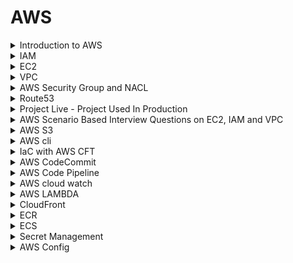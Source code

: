 # AWS 

<details>
<summary>Introduction to AWS</summary>

1) What is cloud ?
2) Public cloud vs Private cloud
3) Why is public cloud so popular ?
    - get `rid` of `maintainance` overhead
    - `cost`
4) Why AWS ?
    - `first` mover advantage
    - 
5) Trends of people moving back to private cloud ?
    - from public cloud to privte cloud - `cloud repatriation`
    - `security`
    - not getting `cost advantages`
</details>

<details>
<summary>IAM</summary>

- To manager authentication and authorization
- IAM -> does (solves problem of ) `authentication` and `authorization`
- IAM have `users`, `policies`, `groups` and `roles`
- `users` -> under `authentication`, this gives access to aws and what `user` will do, will be taken care by `policies`.
- we `create` `users` and `attach` some `policies` to the users. 
- `users` are used for authentication and `policies` are used for authorization.
- `groups` to automate adding user and adding policies to the users we use groups. we categories the users. We create a user and add that user to the particular group.
- `ROLES` -> This are created for something inside the aws. `similar` to `users`, but not fully same, roles are created for the `temporary purpose`.
- `roles` are created to make connection between `aws services`
    <details>
    <summary>Official</summary>

    - AWS IAM (Identity and Access Management) is a service provided by Amazon Web Services (AWS) that helps you manage access to your AWS resources. It's like a security system for your AWS account.
        
    - IAM allows you to create and manage users, groups, and roles. Users represent individual people or entities who need access to your AWS resources. Groups are collections of users with similar access requirements, making it easier to manage permissions. Roles are used to grant temporary access to external entities or services.

    - With IAM, you can control and define permissions through policies. Policies are written in JSON format and specify what actions are allowed or denied on specific AWS resources. These policies can be attached to IAM entities (users, groups, or roles) to grant or restrict access to AWS services and resources.

    - IAM follows the principle of least privilege, meaning users and entities are given only the necessary permissions required for their tasks, minimizing potential security risks. IAM also provides features like multi-factor authentication (MFA) for added security and an audit trail to track user activity and changes to permissions.

    - By using AWS IAM, you can effectively manage and secure access to your AWS resources, ensuring that only authorized individuals have appropriate permissions and actions are logged for accountability and compliance purposes.

    - Overall, IAM is an essential component of AWS security, providing granular control over access to your AWS account and resources, reducing the risk of unauthorized access and helping maintain a secure environment.

    ## Components of IAM 

    - `Users`: IAM users represent individual people or entities (such as applications or services) that interact with your AWS resources. Each user has a unique name and security credentials (password or access keys) used for authentication and access control.

    - `Groups`: IAM groups are collections of users with similar access requirements. Instead of managing permissions for each user individually, you can assign permissions to groups, making it easier to manage access control. Users can be added or removed from groups as needed.

    - `Roles`: IAM roles are used to grant temporary access to AWS resources. Roles are typically used by applications or services that need to access AWS resources on behalf of users or other services. Roles have associated policies that define the permissions and actions allowed for the role.

    - `Policies`: IAM policies are JSON documents that define permissions. Policies specify the actions that can be performed on AWS resources and the resources to which the actions apply. Policies can be attached to users, groups, or roles to control access. IAM provides both AWS managed policies (predefined policies maintained by AWS) and customer managed policies (policies created and managed by you).

    </details>

    <details>
    <summary>Interview questions</summary>

    # Interview Questions

    Q: What is AWS IAM, and why is it important?

    A: AWS IAM (Identity and Access Management) is a service provided by Amazon Web Services that helps you control access to your AWS resources. It allows you to manage user identities, permissions, and policies. IAM is important because it enhances security by ensuring that only authorized individuals or entities have access to your AWS resources, helping you enforce the principle of least privilege and maintain a secure environment.

    Q: What is the difference between IAM users and IAM roles?

    A: IAM users represent individual people or entities that need access to your AWS resources. They have their own credentials and are typically associated with long-term access. On the other hand, IAM roles are used to grant temporary access to AWS resources, usually for applications or services. Roles have associated policies and can be assumed by trusted entities to access resources securely.

    Q: What are IAM policies, and how do they work?

    A: IAM policies are JSON documents that define permissions. They specify what actions are allowed or denied on AWS resources and can be attached to IAM users, groups, or roles. Policies control access by matching the actions requested by a user or entity with the actions allowed or denied in the policy. If a requested action matches an allowed action in the policy, access is granted; otherwise, it is denied.

    Q: What is the principle of least privilege, and why is it important in IAM?

    A: The principle of least privilege states that users should be granted only the permissions necessary to perform their tasks and nothing more. It is important in IAM because it minimizes the risk of unauthorized access and limits the potential damage that could be caused by a compromised account. Following the principle of least privilege helps maintain a secure environment by ensuring that users have only the permissions they need to perform their job responsibilities.

    Q: What is an AWS managed policy?

    A: An AWS managed policy is a predefined policy created and managed by AWS. These policies cover common use cases and provide predefined permissions for specific AWS services or actions. AWS managed policies are maintained and updated by AWS, ensuring they stay up to date with new AWS services and features. They can be attached to IAM users, groups, or roles in your AWS account.
    </details>
</details>

<details>
<summary>EC2</summary>

1) what is ec2 ?
-  `elastic cloud compute` 
- `compue` -> you are requesting aws to provide you a compute instance which is a combination of cpu, ram and disk.
- `asking aws to provide you a virtual server`
- `cloud` -> as aws is a public cloud platform. its means a cloud compute instance.
- `elastic` -> service can be `scale up` or `scale down`

2) why you need to use ec2 instances ?
- Insted of creating own system amd get rid of maintainance. AWS will take care of this all things.
- `mangement effort` will be less
- `cost`
- `pay as you go` -> if you dont want these servers to run for particular time, you can shut down the servers and aws will `not` `ask` `you` `for` `money`
- `maintainance` and `cost`

3) Types of ec2 instances
- `general purpose`
- `compute optimized` 
- `memory` 
- `storage` 
- `accelerated compute`

4) Regions and avaibility zones.
- `Regions` to faster access or as close as possible.
- `avaibility zones` -> data0centers in multiple places.



    <details>
    <summary>Official</summary>

    ## Introduction to EC2:

    What is EC2, and why is it important?

    ```
    - Amazon Elastic Compute Cloud (Amazon EC2) is a web service that provides secure, resizable compute capacity in the cloud.
    - Access reliable, scalable infrastructure on demand. Scale capacity within minutes with SLA commitment of 99.99% availability.
    - Provide secure compute for your applications. Security is built into the foundation of Amazon EC2 with the AWS Nitro System.
    - Optimize performance and cost with flexible options like AWS Graviton-based instances, Amazon EC2 Spot instances, and AWS Savings Plans.
    ```

    EC2 usecases

    ```
    Deliver secure, reliable, high-performance, and cost-effective compute infrastructure to meet demanding business needs.
    Access the on-demand infrastructure and capacity you need to run HPC applications faster and cost-effectively.
    Access environments in minutes, dynamically scale capacity as needed, and benefit from AWS’s pay-as-you-go pricing.
    Deliver the broadest choice of compute, networking (up to 400 Gbps), and storage services purpose-built to optimize price performance for ML projects
    ```

    EC2 Instance Types

    Recommended to follow [this](https://docs.aws.amazon.com/AWSEC2/latest/UserGuide/instance-types.html) page for very detailed and updated information.

    General purpose

    ```
    General Purpose instances are designed to deliver a balance of compute, memory, and network resources. They are suitable for a wide range of applications, including web servers,
    small databases, development and test environments, and more.
    ```

    Compute optimized

    ```
    Compute Optimized instances provide a higher ratio of compute power to memory. They excel in workloads that require high-performance processing such as batch processing, 
    scientific modeling, gaming servers, and high-performance web servers.
    ```

    Memory optimized

    ```
    Memory Optimized instances are designed to handle memory-intensive workloads. They are suitable for applications that require large amounts of memory, such as in-memory databases,
    real-time big data analytics, and high-performance computing.
    ```

    Storage optimized

    ```
    Storage Optimized instances are optimized for applications that require high, sequential read and write access to large datasets. 
    They are ideal for tasks like data warehousing, log processing, and distributed file systems.
    ```

    Accelerated computing

    ```
    Accelerated Computing Instances typically come with one or more types of accelerators, such as Graphics Processing Units (GPUs),
    Field Programmable Gate Arrays (FPGAs), or custom Application Specific Integrated Circuits (ASICs). 
    These accelerators offload computationally intensive tasks from the main CPU, enabling faster and more efficient processing for specific workloads.
    ```

    ![image](https://github.com/iam-veeramalla/aws-devops-zero-to-hero/assets/43399466/fc8e083c-dba5-41a6-94b9-14ebef0255c1)

    Instance families

    ```
        C – Compute

        D – Dense storage

        F – FPGA

        G – GPU

        Hpc – High performance computing

        I – I/O

        Inf – AWS Inferentia

        M – Most scenarios

        P – GPU

        R – Random access memory

        T – Turbo

        Trn – AWS Tranium

        U – Ultra-high memory

        VT – Video transcoding

        X – Extra-large memory
    ```

    Additional capabilities

    ```
        a – AMD processors

        g – AWS Graviton processors

        i – Intel processors

        d – Instance store volumes

        n – Network and EBS optimized

        e – Extra storage or memory

        z – High performance
    ```

    ## EC2 Instance Basics:

    Understanding the concept of virtual servers and instances.
    Key components of an EC2 instance: AMI (Amazon Machine Image), instance types, and instance states.
    Differentiating between On-Demand, Reserved, and Spot instances.

    ## Launching an EC2 Instance:

    - Step-by-step guide on launching an EC2 instance using the AWS Management Console.
    - Configuring instance details, such as instance type, network settings, and storage options.
    - Understanding security groups and key pairs for securing instances.

    ## Managing EC2 Instances:

    - Starting, stopping, and terminating instances.
    - Monitoring instance performance and utilization.
    - Basic troubleshooting and accessing instances using SSH (Secure Shell).
    </details>

    </details>


<details>
<summary>VPC</summary>

## Virtual Private cloud 

# VPC

1) There is a person in the internet and he is trying to access an application which is called 172.16.3.x/xx _project a_
2) There is a `DevOps enginner` who has created a `VPC`.
3) There is basically a  `Internet gateway` as the front, which has a basic `Ip address range ` and inside that we have  `subnet` for suppose project a, project b and project c or n projects. So, the entire `ip` range is divided into `multiple subnets`
4) What is `subnet`, for each project we have `divided` the `ip address range`. 
5) Lets say there is 1 ec2 instance(project a) inside the subnet and the end goal is to reach here(the subnet) from the internet which is completly outside the VPC.

6) **The Process**

    a) The user will come to the `internet gateway`. It will pass through the internet gateway.

    b) After it passes `Internet gateway` there is a `public subnet`

    c) what is `public subnet`? 
    public subnet+ is the one that can be accessed to the public `outside` the `VPC`. but, they have to `pass` through the `internet gateway`

    d) Once they pass through the internet gateway, In the `public subnet` there is something called as `load balancer` in _aws_ it is called as `elastic load balancer (elb)`.

    e) What is the usecase of  `elastic load balancer`? 
    Your `request` from the external world has reach the elastic load balancer, from the elastic load balancer it has to goto ec2 instance (project a), but how will the load balaner will understand it has to goto project a  inside VPC ?

    f) For elastic load balancer to send your `request` to the private subnet _project a _ there has to be a `proper route`. So, who will define this route from load balancer to the private subnet or project a.

    g) There is something called has a `route table`. Now, you need to have a `route table` and using that partiular path your request from the load balancer to the private subnet has to go. 

    h) Now what you will do is for a elastic load balancer, to the load balancer you will *attach* a `private subnet` and  the `target group`.

    i) For the load balancer to understand request where to go, you need to create a target group and assign the instance _i.e_ ec2 project a to the target group, and at the same time `subnet` should have the `route table ` so that traffic can flow.  

    j) At the instance _(project a)_ there is a `security group` which can `block` the request or `accept` the request. 

    ![Diagram](https://imgur.com/tk3bSPJ.png)

    k) Suppose you have multiple private subnet and they uses same `security group`, within a subnet if you want to define the same security group to `multiple applications`, multiple ec2 instances or you want to `repeat` the security group configuration, there is something called as  `NACL` 

    - NACl are automation for the security group, where insted of  defining the same thing again and again you define that has a `part` for NACLs.

    - *NAT gateways*
    This help to download resources or connect to internet while helping you to mask the ip address.  

    This is used to `mask` the IP address. It is not good pratice to expose private ip address, so `NAT` will try to mask the ip address. It will change the ip address which the public ip address either of the load balancer or the router.

    If it is using the  use load balancer, we will it has a *SNAT* and if uses the router we call it has *NAT* 

    _VPC Flow logs_ records every action.

    <details>
    <summary>Official</summary>


    Imagine you want to set up a private, secure, and isolated area in the cloud where you can run your applications and store your data. This is where a VPC comes into play.

    A VPC is a virtual network that you create in the cloud. It allows you to have your own private section of the internet, just like having your own network within a larger network. Within this VPC, you can create and manage various resources, such as servers, databases, and storage.

    Think of it as having your own little "internet" within the bigger internet. This virtual network is completely isolated from other users' networks, so your data and applications are secure and protected.

    Just like a physical network, a VPC has its own set of rules and configurations. You can define the IP address range for your VPC and create smaller subnetworks within it called subnets. These subnets help you organize your resources and control how they communicate with each other.

    To connect your VPC to the internet or other networks, you can set up gateways or routers. These act as entry and exit points for traffic going in and out of your VPC. You can control the flow of traffic and set up security measures to protect your resources from unauthorized access.

    With a VPC, you have control over your network environment. You can define access rules, set up firewalls, and configure security groups to regulate who can access your resources and how they can communicate.

    ![image](https://github.com/iam-veeramalla/aws-devops-zero-to-hero/assets/43399466/12cc10b6-724c-42c9-b07b-d8a7ce124e24)

    By default, when you create an AWS account, AWS will create a default VPC for you but this default VPC is just to get started with AWS. You should create VPCs for applications or projects. 

    ## VPC components 

    The following features help you configure a VPC to provide the connectivity that your applications need:

    Virtual private clouds (VPC)

        A VPC is a virtual network that closely resembles a traditional network that you'd operate in your own data center. After you create a VPC, you can add subnets.
    Subnets

        A subnet is a range of IP addresses in your VPC. A subnet must reside in a single Availability Zone. After you add subnets, you can deploy AWS resources in your VPC.
    IP addressing

        You can assign IP addresses, both IPv4 and IPv6, to your VPCs and subnets. You can also bring your public IPv4 and IPv6 GUA addresses to AWS and allocate them to resources in your VPC, such as EC2 instances, NAT gateways, and Network Load Balancers.

    Network Access Control List (NACL)

        A Network Access Control List is a stateless firewall that controls inbound and outbound traffic at the subnet level. It operates at the IP address level and can allow or deny traffic based on rules that you define. NACLs provide an additional layer of network security for your VPC.
    
    Security Group

        A security group acts as a virtual firewall for instances (EC2 instances or other resources) within a VPC. It controls inbound and outbound traffic at the instance level. Security groups allow you to define rules that permit or restrict traffic based on protocols, ports, and IP addresses.  

    Routing
    
        Use route tables to determine where network traffic from your subnet or gateway is directed.
    Gateways and endpoints

        A gateway connects your VPC to another network. For example, use an internet gateway to connect your VPC to the internet. Use a VPC endpoint to connect to AWS services privately, without the use of an internet gateway or NAT device.
    Peering connections

        Use a VPC peering connection to route traffic between the resources in two VPCs.
    Traffic Mirroring

        Copy network traffic from network interfaces and send it to security and monitoring appliances for deep packet inspection.
    Transit gateways

        Use a transit gateway, which acts as a central hub, to route traffic between your VPCs, VPN connections, and AWS Direct Connect connections.
    VPC Flow Logs

        A flow log captures information about the IP traffic going to and from network interfaces in your VPC.
    VPN connections

        Connect your VPCs to your on-premises networks using AWS Virtual Private Network (AWS VPN).


    ## Resources 

    VPC with servers in private subnets and NAT

    https://docs.aws.amazon.com/vpc/latest/userguide/vpc-example-private-subnets-nat.html

    ![image](https://github.com/iam-veeramalla/aws-devops-zero-to-hero/assets/43399466/89d8316e-7b70-4821-a6bf-67d1dcc4d2fb)



    </details>



</details>


<details>
<summary>AWS Security Group and NACL </summary>

VPC is the one that introduces the concept of `virtual private cloud` in the world of `public cloud` and add a lot of security.

In aws you can add security at internet gateway level at elastic load balancer level which will talk to the privte server at the layer of the subnet. for each subnet you can add more security at the subnet level we will start using NACL. you add more security to the ec2 insatnce level, the lavel at which you actual application is deployed. At the ec2 instance level if you add security it is called security group.    

In aws security is a `shared responsibility` 

Q) Diff between security group and NACL

`Security group` is served at the `instance level`

In security there is two things. `Inbound traffic` and `Outbound traffic`

What is NACL ?
`Network Access Control List` goes a level beyond. This is applied at the subnet level.

At subnet you can define what type of traffic you want to deny. If you deny  some traffic at the subnet layer, even if you try to accept at the security group layer, there will not be any advantage. 

Using NACL they can define their `organizational` network traffic.

Security Groups:

    Security Groups act as virtual firewalls for Amazon EC2 instances (virtual servers) at the instance level. They control inbound and outbound traffic by allowing or denying specific protocols, ports, and IP addresses.
    Each EC2 instance can be associated with one or more security groups, and each security group consists of inbound and outbound rules.
    Inbound rules determine the traffic that is allowed to reach the EC2 instance, whereas outbound rules control the traffic leaving the instance.
    Security Groups can be configured using IP addresses, CIDR blocks, security group IDs, or DNS names to specify the source or destination of the traffic.
    They operate at the instance level and evaluate the rules before allowing traffic to reach the instance.
    Security Groups are stateful, meaning that if an inbound rule allows traffic, the corresponding outbound traffic is automatically allowed, and vice versa.
    Changes made to security group rules take effect immediately.

Network Access Control Lists (NACLs):

    NACLs are an additional layer of security that operates at the subnet level. They act as stateless traffic filters for inbound and outbound traffic at the subnet boundary.
    Unlike Security Groups, NACLs are associated with subnets, and each subnet can have only one NACL. However, multiple subnets can share the same NACL.
    NACLs consist of a numbered list of rules (numbered in ascending order) that are evaluated in order from lowest to highest.
    Each rule in the NACL includes a rule number, protocol, rule action (allow or deny), source or destination IP address range, port range, and ICMP (Internet Control Message Protocol) type.
    NACL rules can be configured to allow or deny specific types of traffic based on the defined criteria.
    They are stateless, which means that if an inbound rule allows traffic, the corresponding outbound traffic must be explicitly allowed using a separate outbound rule.
    Changes made to NACL rules may take some time to propagate to all the resources using the associated subnet.

    [DOC](https://github.com/iam-veeramalla/aws-devops-zero-to-hero/blob/main/day-5/README.md)


</details>


<details>
<summary>Route53</summary>

This provide `DNS` (Domain Name system) as a `service`.

In VPC, we have a internet gateway and inside VPC we have pruvaet subnet and private subnets.

In private subnet we have our applications.

In public subnet we have load balancer, NAT gateway, etc.

From load balancer request will goto appication in real time.

When the load balancer is created, aws gives that load balancer a ip address.

Suppose we have a user and the user tries to access the application through the load balancer. you cannot give the user the ip address of the load balancer. There are two reasons.

1) names are easy to remember compare to ip address.
2) IP address can anytime change.

DNS keeps a lot of records. That map domain names to the ip address. 

So, in front of the load balancer we will have a route 53 

![Diagram](https://imgur.com/TIRyy77.png)

To configure route 53, we need to do a lot of things

1) Domain Registration itself.
2) Hosted zones ->  here we create a dns records

route 53 also provides health check of the web servers

</details>

<details>
<summary>Project Live - Project Used In Production</summary>

**Auto scaling group**

It is like a concept where suppose you want servers to handle the users request and you go with two servers and you know you can require 4-5 servers at some point of time, so insted of creating 4-5 servers ast one time,  What you can do is use auto scaling group. Suppose you have 100 users and which can be handled by two of these servers and suppose there is a boom in request and user hit count reaches to 200 so what auto scaling group will do is, it will `instanly` increase the cout of servers.

**Load Balancer**

It is something that `balances the load`. Distribute load among servers.

**Bastion Host or Jump Server**

Its not recommented to expose the (public ip addres) of the private subnet. What we can do is we can create a bastian host or just a jump host, in th public subnet and through that bastian or jump host, we will connect to the instances inside the private subnet.

We will connect our private subnet instances with the help of bastion server which is inside the public subnet with the help off private ip address inside the VPC.

Insted of directly connecting to the server, we can connect from he bastion, so there can be a proper logging machenism, proper auditing, can configure bunch of rules in the bastion host, where the traffic actully moves from the bastian host.


** Blog [Link](https://docs.aws.amazon.com/vpc/latest/userguide/vpc-example-private-subnets-nat.html) **

_aws public private subnet architecture_
![Architecture](https://docs.aws.amazon.com/images/vpc/latest/userguide/images/vpc-example-private-subnets.png)


</details>


<details>
<summary>AWS Scenario Based Interview Questions on EC2, IAM and VPC</summary>

# Scenario Based Interview Questions on EC2, IAM and VPC


Q: You have been assigned to design a VPC architecture for a 2-tier application. The application needs to be highly available and scalable. 
   How would you design the VPC architecture?

A: In this scenario, I would design a VPC architecture in the following way.
   I would create 2 subnets: public and private. The public subnet would contain the load balancers and be accessible from the internet. The private subnet would host the application servers. 
   I would distribute the subnets across multiple Availability Zones for high availability. Additionally, I would configure auto scaling groups for the application servers.

Q: Your organization has a VPC with multiple subnets. You want to restrict outbound internet access for resources in one subnet, but allow outbound internet access for resources in another subnet. How would you achieve this?

A: To restrict outbound internet access for resources in one subnet, we can modify the route table associated with that subnet. In the route table, we can remove the default route (0.0.0.0/0) that points to an internet gateway. 
   This would prevent resources in that subnet from accessing the internet. For the subnet where outbound internet access is required, we can keep the default route pointing to the internet gateway.

Q: You have a VPC with a public subnet and a private subnet. Instances in the private subnet need to access the internet for software updates. How would you allow internet access for instances in the private subnet?

A: To allow internet access for instances in the private subnet, we can use a NAT Gateway or a NAT instance. 
   We would place the NAT Gateway/instance in the public subnet and configure the private subnet route table to send outbound traffic to the NAT Gateway/instance. This way, instances in the private subnet can access the internet through the NAT Gateway/instance.

Q: You have launched EC2 instances in your VPC, and you want them to communicate with each other using private IP addresses. What steps would you take to enable this communication?

A: By default, instances within the same VPC can communicate with each other using private IP addresses. 
  To ensure this communication, we need to make sure that the instances are launched in the same VPC and are placed in the same subnet or subnets that are connected through a peering connection or a VPC peering link. 
  Additionally, we should check the security groups associated with the instances to ensure that the necessary inbound and outbound rules are configured to allow communication between them.

Q: You want to implement strict network access control for your VPC resources. How would you achieve this?

A: To implement granular network access control for VPC resources, we can use Network Access Control Lists (ACLs). 
  NACLs are stateless and operate at the subnet level. We can define inbound and outbound rules in the NACLs to allow or deny traffic based on source and destination IP addresses, ports, and protocols. 
  By carefully configuring NACL rules, we can enforce fine-grained access control for traffic entering and leaving the subnets.

Q: Your organization requires an isolated environment within the VPC for running sensitive workloads. How would you set up this isolated environment?

A: To set up an isolated environment within the VPC, we can create a subnet with no internet gateway attached. 
   This subnet, known as an "isolated subnet," will not have direct internet connectivity. We can place the sensitive workloads in this subnet, ensuring that they are protected from inbound and outbound internet traffic. 
   However, if these workloads require outbound internet access, we can set up a NAT Gateway or NAT instance in a different subnet and configure the isolated subnet's route table to send outbound traffic through the NAT Gateway/instance.

Q: Your application needs to access AWS services, such as S3 securely within your VPC. How would you achieve this?

A: To securely access AWS services within the VPC, we can use VPC endpoints. VPC endpoints allow instances in the VPC to communicate with AWS services privately, without requiring internet gateways or NAT gateways. 
  We can create VPC endpoints for specific AWS services, such as S3 and DynamoDB, and associate them with the VPC. 
  This enables secure and efficient communication between the instances in the VPC and the AWS services.

Q: What is the difference between NACL and Security groups ? Explain with a use case ?

A: For example, I want to design a security architecture, I would use a combination of NACLs and security groups. At the subnet level, I would configure NACLs to enforce inbound and outbound traffic restrictions based on source and destination IP addresses, ports, and protocols. NACLs are stateless and can provide an additional layer of defense by filtering traffic at the subnet boundary.
  At the instance level, I would leverage security groups to control inbound and outbound traffic. Security groups are stateful and operate at the instance level. By carefully defining security group rules, I can allow or deny specific traffic to and from the instances based on the application's security requirements.
  By combining NACLs and security groups, I can achieve granular security controls at both the network and instance level, providing defense-in-depth for the sensitive application.

Q: What is the difference between IAM users, groups, roles and policies ?

A: IAM User: An IAM user is an identity within AWS that represents an individual or application needing access to AWS resources. IAM users have permanent long-term credentials, such as a username and password, or access keys (Access Key ID and Secret Access Key). IAM users can be assigned directly to IAM policies or added to IAM groups for easier management of permissions.
   IAM Role: An IAM role is similar to an IAM user but is not associated with a specific individual. Instead, it is assumed by entities such as IAM users, applications, or services to obtain temporary security credentials. IAM roles are useful when you want to grant permissions to entities that are external to your AWS account or when you want to delegate access to AWS resources across accounts. IAM roles have policies attached to them that define the permissions granted when the role is assumed.
   IAM Group: An IAM group is a collection of IAM users. By organizing IAM users into groups, you can manage permissions collectively. IAM groups make it easier to assign permissions to multiple users simultaneously. Users within an IAM group inherit the permissions assigned to that group. For example, you can create a "Developers" group and assign appropriate policies to grant permissions required for developers across your organization.
   IAM Policy: An IAM policy is a document that defines permissions and access controls in AWS. IAM policies can be attached to IAM users, IAM roles, and IAM groups to define what actions can be performed on which AWS resources. IAM policies use JSON (JavaScript Object Notation) syntax to specify the permissions and can be created and managed independently of the users, roles, or groups. IAM policies consist of statements that include the actions allowed or denied, the resources on which the actions can be performed, and any additional conditions.

Q: You have a private subnet in your VPC that contains a number of instances that should not have direct internet access. However, you still need to be able to securely access these instances for administrative purposes. How would you set up a bastion host to facilitate this access?

A: To securely access the instances in the private subnet, you can set up a bastion host (also known as a jump host or jump box). The bastion host acts as a secure entry point to your private subnet. Here's how you can set up a bastion host:
      Create a new EC2 instance in a public subnet, which will serve as the bastion host. Ensure that this instance has a public IP address or is associated with an Elastic IP address for persistent access.
      Configure the security group for the bastion host to allow inbound SSH (or RDP for Windows) traffic from your IP address or a restricted range of trusted IP addresses. This limits access to the bastion host to authorized administrators only.
      Place the instances in the private subnet and configure their security groups to allow inbound SSH (or RDP) traffic from the bastion host security group.
      SSH (or RDP) into the bastion host using your private key or password. From the bastion host, you can then SSH (or RDP) into the instances in the private subnet using their private IP addresses.


</details>


<details>
<summary>AWS S3</summary>

**simple storage service**

- Scalable
- High available
- Secure
- cost effective
- performance

S3 service allows you to create buckets in which you can store anything. 

Objets in S3 are globally accessible.

buckets name shoud be unique as they are global.

any thing we upload in S3 is an `object`. 

**Five major advantages of S3**

1) `Availability and Durability` -> 11 9s

2) `Scalability` -> Store ALOMOST unlimited data in a single bucket. however, each object size cannot exceed 5 TB mark.
aws supports multi-part upload

3) `Security` -> S3 provides bucket policies, access control, and encryption settings are properly configured.
aws supportes encryption at rest and encryption at transit. 
Enable logging.

4) `Cost Effective` -> depend on the storage class that you use.


5) `Performance`

#### Permissions

**Bucket permissions**
```json

{
  "Version": "2012-10-17",
  "Id": "RestrictBucketToIAMUsersOnly",
  "Statement": [
    {
      "Sid": "AllowOwnerOnlyAccess",
      "Effect": "Deny",
      "Principal": "*",
      "Action": "s3:*",
      "Resource": [
        "arn:aws:s3:::your-bucket-name/*",
        "arn:aws:s3:::your-bucket-name"
      ],
      "Condition": {
        "StringNotEquals": {
          "aws:PrincipalArn": "arn:aws:iam::AWS_ACCOUNT_ID:root"
        }
      }
    }
  ]
}

```

**Host Static website**
global access permissions 

```json

{
    "Version": "2012-10-17",
    "Statement": [
        {
            "Sid": "PublicReadGetObject",
            "Effect": "Allow",
            "Principal": "*",
            "Action": [
                "s3:GetObject"
            ],
            "Resource": [
                "arn:aws:s3:::<Bucket-Name>/*"
            ]
        }
    ]
}

```

<details>
<summary>Official</summary>

# AWS S3

## About 

What is Amazon S3?

Simple Storage Service is a scalable and secure cloud storage service provided by Amazon Web Services (AWS). It allows you to store and retrieve any amount of data from anywhere on the web.

What are S3 buckets?

S3 buckets are containers for storing objects (files) in Amazon S3. Each bucket has a unique name globally across all of AWS. You can think of an S3 bucket as a top-level folder that holds your data.

Why use S3 buckets?

S3 buckets provide a reliable and highly scalable storage solution for various use cases. They are commonly used for backup and restore, data archiving, content storage for websites, and as a data source for big data analytics.

Key benefits of S3 buckets

S3 buckets offer several advantages, including:

    Durability and availability: S3 provides high durability and availability for your data.
    Scalability: You can store and retrieve any amount of data without worrying about capacity constraints.
    Security: S3 offers multiple security features such as encryption, access control, and audit logging.
    Performance: S3 is designed to deliver high performance for data retrieval and storage operations.
    Cost-effective: S3 offers cost-effective storage options and pricing models based on your usage patterns.

## Creating and Configuring S3 Buckets

Creating an S3 bucket

To create an S3 bucket, you can use the AWS Management Console, AWS CLI (Command Line Interface), or AWS SDKs (Software Development Kits). You need to specify a globally
unique bucket name and select the region where you want to create the bucket.

Choosing a bucket name and region

The bucket name must be unique across all existing bucket names in Amazon S3. It should follow DNS naming conventions, be 3-63 characters long, and contain only lowercase
letters, numbers, periods, and hyphens. The region selection affects data latency and compliance with specific regulations.

Bucket properties and configurations

    Versioning: Versioning allows you to keep multiple versions of an object in the bucket. It helps protect against accidental deletions or overwrites.

Bucket-level permissions and policies

Bucket-level permissions and policies define who can access and perform actions on the bucket. You can grant permissions using IAM (Identity and Access Management) policies, 
which allow fine-grained control over user access to the bucket and its objects.

## Uploading and Managing Objects in S3 Buckets

Uploading objects to S3 buckets

You can upload objects to an S3 bucket using various methods, including the AWS Management Console, AWS CLI, SDKs, and direct HTTP uploads. 
Each object is assigned a unique key (name) within the bucket to retrieve it later.

Object metadata and properties

Object metadata contains additional information abouteach object in an S3 bucket. It includes attributes like content type, cache control, encryption settings, 
and custom metadata. These properties help in managing and organizing objects within the bucket.

File formats and object encryption

S3 supports various file formats, including text files, images, videos, and more. You can encrypt objects stored in S3 using server-side encryption (SSE). 
SSE options include SSE-S3 (Amazon-managed keys), SSE-KMS (AWS Key Management Service), and SSE-C (customer-provided keys).

Lifecycle management

Lifecycle management allows you to define rules for transitioning objects between different storage classes or deleting them automatically based on predefined criteria.
For example, you can move infrequently accessed data to a lower-cost storage class after a specified time or delete objects after a certain retention period.

Multipart uploads

Multipart uploads provide a mechanism for uploading large objects in parts, which improves performance and resiliency. You can upload each part in parallel and then
combine them to create the complete object. Multipart uploads also enable resumable uploads in case of failures.

Managing large datasets with S3 Batch Operations

S3 Batch Operations is a feature that allows you to perform bulk operations on large numbers of objects in an S3 bucket. 
It provides an efficient way to automate tasks such as copying objects, tagging, and restoring archived data.

## Advanced S3 Bucket Features

S3 Storage Classes

S3 offers multiple storage classes, each designed for different use cases and performance requirements:

![Screenshot 2023-07-06 at 7 16 51 PM](https://github.com/iam-veeramalla/aws-devops-zero-to-hero/assets/43399466/6b1ebcda-5b99-4358-ac1a-5bf559140571)


S3 Replication

S3 replication enables automatic and asynchronous replication of objects between S3 buckets in different regions or within the same region. 
Cross-Region Replication (CRR) provides disaster recovery and compliance benefits, while Same-Region Replication (SRR) can be used for data resilience and low-latency access.

S3 Event Notifications and Triggers

S3 event notifications allow you to configure actions when specific events occur in an S3 bucket. For example, you can trigger AWS Lambda functions, send messages to Amazon
Simple Queue Service (SQS), or invoke other services using Amazon SNS when an object is created or deleted.

S3 Batch Operations

S3 Batch Operations allow you to perform large-scale batch operations on objects, such as copying, tagging, or deleting, across multiple buckets. It simplifies managing large
datasets and automates tasks that would otherwise be time-consuming.

## Security and Compliance in S3 Buckets

S3 bucket security considerations

Ensure that S3 bucket policies, access control, and encryption settings are appropriately configured. Regularly monitor and audit access logs for unauthorized activities.

Data encryption at rest and in transit

Encrypt data at rest using server-side encryption options provided by S3. Additionally, enable encryption in transit by using SSL/TLS for data transfers.

Access logging and monitoring

Enable access logging to capture detailed records of requests made to your S3 bucket. Monitor access logs and configure alerts to detect any suspicious activities or unauthorized access attempts.


## S3 Bucket Management and Administration

S3 bucket policies

Create and manage bucket policies to control access to your S3 buckets. Bucket policies are written in JSON and define permissions for various actions and resources.

S3 access control and IAM roles

Use IAM roles and policies to manage access to S3 buckets. IAM roles provide temporary credentials and fine-grained access control to AWS resources.

S3 APIs and SDKs

Interact with S3 programmatically using AWS SDKs or APIs. These provide libraries and methods for performing various operations on S3 buckets and objects.

Monitoring and logging with CloudWatch

Utilize Amazon CloudWatch to monitor S3 metrics, set up alarms for specific events, and collect and analyze logs for troubleshooting and performance optimization.

S3 management tools

AWS provides multiple management tools, such as the AWS Management Console, AWS CLI, and third-party tools, to manage S3 buckets efficiently and perform operations like uploads, downloads, and bucket configurations.

## Troubleshooting and Error Handling

Common S3 error messages and their resolutions

Understand common S3 error messages like access denied, bucket not found, and exceeded bucket quota. Troubleshoot and resolve these errors by checking permissions, bucket configurations, and network connectivity.

Debugging S3 bucket access issues

Investigate and resolve issues related to access permissions, IAM roles, and bucket policies. Use tools like AWS CloudTrail and S3 access logs to identify and troubleshoot access problems.

Data consistency and durability considerations

Ensure data consistency and durability by understanding S3's data replication and storage mechanisms. Verify that data is correctly uploaded, retrieve objects using proper methods, and address any data integrity issues.

Recovering deleted objects

If an object is accidentally deleted, you can often recover it using versioning or S3 event notifications. Additionally, consider enabling Cross-Region Replication (CRR) for disaster recovery scenarios.

</details>

</details>


<details>
<summary>AWS cli</summary>

[commands](https://docs.aws.amazon.com/cli/latest/)

```bash
aws version
aws configure

aws s3 ls # list s3 bucktes

... etc

```

</details>


<details>
<summary>IaC with AWS CFT</summary>

**CFT** -> **Cloud Formation Template**
are used to create infrastructure on `aws`

They implements the principle of IaC (Infrastructure as Code)

It is a template that helps in cloud(aws) formation. So, cft are templates that helps us in cloud formation in aws i.e in creating the resources, managing  and updating the cloud insftarcture in aws.

Why choose cft over cli ?

CFT implements the principles of IaC which cli does not.

Infrastructure as Code Principles

1) any tool i.e iac tool, this tool as to act as a middle man between the user and one or multiple cloud provider, if users submits a template. eg terraform supports multiple cloud provider, cft supports only aws.

    Any template i.e declarative and versioned in nature as to be submitted by the user to the tool, and the tool has to take template as input and convert this to the lanaguge that the cloud provider understands, usually tha langauge are api call.

    user can submit YAML or JSON file both supported by CFT


Features of CFT and format

1) Supports both JSON and (YAML)
2) has many Features such as creating IaC and Drift Detection

Drift Detection ?

detect changes made to the resources created by cloud formation which are not rquired. 

Stacks ?

Stack is the one that implements the template. 

When you write a template you have to submit it to stack, and stack will convert the template request into the api using the cloud formation service. 

CFT YAML file structure components

- version 
- description
- metadata
- parameters -> passing variable to CFT at runtime 
- rules -> let say you want to validate the parameter submiited by the parameters. (check naming convention)
- mappings -> assigning the parameter to the variables
- conditions
- resources -> manditory, here, we define what exactly we want.
- output -> 

**[Documentation](https://docs.aws.amazon.com/AWSCloudFormation/latest/UserGuide/Welcome.html)**

**[Template Format](https://docs.aws.amazon.com/AWSCloudFormation/latest/UserGuide/template-formats.html)**

**[Template anomity](https://docs.aws.amazon.com/AWSCloudFormation/latest/UserGuide/template-anatomy.html)**

**[Template Reference -> Resource and property reference ](https://docs.aws.amazon.com/AWSCloudFormation/latest/UserGuide/aws-template-resource-type-ref.html)**

Tools VS Code-> YAML && AWS toolkit 

</details>


<details>
<summary>AWS CodeCommit</summary>

In Ideal case using jenkins we have 4 steps

    1) we need a place, where we host or code eg github and github using webhooks trigenners the jenkins pipeling

    2) jenkins pipeline
    
    3) within pipeline, we have build process

    4) Deploy to k8s ot ec2

so for this 4 steps we are using 4 tools

    1) github

    2) jenkins

    3) Docker

    4) shell, argocs, ansible to deploy
    
so AWS came up with its own services to implete this all things 

For version control use **CodeCommit** ~ GitHub

For Jenkins Pipeline use **CodePipeline**

For building use **AWS CodeBuild**

For deploy use **AWS CodeDeploy**

## AWS CodeCommit

Store code in **Private Git Repos**

```bash
```

**Advantages**

- Managed Git
- Scalability
- Reliability

**Dis-advantages**

- Features
- AWS Restricted
- Less Integration with services outside AWS


</details>


<details>
<summary> AWS Code Pipeline </summary>

~ **Jenkins**, which is responsibe for continous integration which implements continous interation and invoking continous delivery

CI/CD Flow using jenkins

![Flow chart](https://imgur.com/nBgg5x0.png)

using code pipeline 

code pipeline invokes continuous integratiom and invokes continuous dilivery

![code pipeline](https://imgur.com/u65npyx.png)

**Why Pipeline ?**

- Auto Managing
- Auto Scalling 

</details>
 

<details>
<summary>AWS cloud watch</summary>

**?**

_cloud + watch_

It is a servier who is watching activities on the cloud. eg watchman for aws cloud

It watch all the activities on aws.

help in **monitoring**, **alerting**, **reporting** and **logging**.

**Features:**

- **Monitoring**
- **Real life metrics** -> tells us, what are the usages of the services in real time. eg, in ec2 how many api request dows application inside ec2 receives, during last 30 min what were the cpu utilizations, what was the memory consumptions in last 30 mins of ec2
- **Alarms** -> to take actions on the metrics outcome. eg if if ec2 cpu utiliztion reaches 80% send a notification to the particular email address. 
- **Log insights** -> Providing the log of which service is accessing the other service.
- **Custom metrics** -> we can create custom metrics of memory utilizations.
- **Cost Optimization** -> 
- **Scaling** -> It can integrate with other services

![features](https://imgur.com/DebYpQL.png)

<details>
<summary>Official docs
</summary>

What is AWS CloudWatch?

AWS CloudWatch is a powerful monitoring and observability service provided by Amazon Web Services. It enables you to gain insights into the performance, health, and operational aspects of your AWS resources and applications. CloudWatch collects and tracks metrics, collects and monitors log files, and sets alarms to alert you on certain conditions.

Advantages of AWS CloudWatch:

    Comprehensive Monitoring: CloudWatch allows you to monitor various AWS resources such as EC2 instances, RDS databases, Lambda functions, and more. You get a unified view of your entire AWS infrastructure.

    Real-Time Metrics: It provides real-time monitoring of metrics, allowing you to respond quickly to any issues or anomalies that might arise.

    Automated Actions: With CloudWatch Alarms, you can set up automated actions like triggering an Auto Scaling group to scale in or out based on certain conditions.

    Log Insights: CloudWatch Insights lets you analyze and search log data from various AWS services, making it easier to troubleshoot problems and identify trends.

    Dashboards and Visualization: Create custom dashboards to visualize your application and infrastructure metrics in one place, making it easier to understand the overall health of your system.

Problem Solving with AWS CloudWatch:

CloudWatch helps address several critical challenges, including:

    Resource Utilization: Tracking resource utilization and performance metrics to optimize your AWS infrastructure efficiently.
    Proactive Monitoring: Identifying and resolving issues before they impact your applications or users.
    Troubleshooting: Analyzing logs and metrics to troubleshoot problems and reduce downtime.
    Scalability: Automatically scaling resources based on demand to ensure optimal performance and cost efficiency.

Practical Use Cases of AWS CloudWatch:

    Auto Scaling: CloudWatch can trigger Auto Scaling actions based on defined thresholds. For example, you can automatically scale in or out based on CPU utilization or request counts.

    Resource Monitoring: Monitor EC2 instances, RDS databases, DynamoDB tables, and other AWS resources to gain insights into their performance and health.

    Application Insights: Track application-specific metrics to monitor the performance of your applications and identify potential bottlenecks.

    Log Analysis: Use CloudWatch Logs Insights to analyze log data, identify patterns, and troubleshoot issues in real-time.

    Billing and Cost Monitoring: CloudWatch can help you monitor your AWS billing and usage patterns, enabling you to optimize costs.
</details>
</details>

<details>
<summary>AWS LAMBDA</summary>

## What lambda is solving ?

_compute + serverless_

Gives compute but follow the serverless arch


<details>
<summary>Details</summary>

# AWS Lambda Deep Dive for Beginners

So, what exactly is "serverless computing"? Don't worry; it's not about eliminating servers altogether. Instead, serverless computing is a cloud computing execution model where you, as a developer, don't have to manage servers directly. You focus solely on writing and deploying your code, while the cloud provider takes care of all the underlying infrastructure.

## Understanding AWS Lambda

In this serverless landscape, AWS Lambda shines as a leading service. AWS Lambda is a compute service that lets you run your code in response to events without the need to provision or manage servers. It automatically scales your applications based on incoming requests, so you don't have to worry about capacity planning or dealing with server maintenance.

## How Lambda Functions Fit into the Serverless World

At the heart of AWS Lambda are "Lambda functions." These are individual units of code that perform specific tasks. Think of them as small, single-purpose applications that run independently.

Here's how Lambda functions fit into the serverless world:

1. **Event-Driven Execution**: Lambda functions are triggered by events. An event could be anything, like a new file being uploaded to Amazon S3, a request hitting an API, or a specific time on the clock. When an event occurs, Lambda executes the corresponding function.

2. **No Server Management**: As a developer, you don't need to worry about managing servers. AWS handles everything behind the scenes. You just upload your code, configure the trigger, and Lambda takes care of the rest.

3. **Automatic Scaling**: Whether you have one user or one million users, Lambda scales automatically. Each function instance runs independently, ensuring that your application can handle any level of incoming traffic without manual intervention.

4. **Pay-per-Use**: One of the most attractive features of serverless computing is cost efficiency. With Lambda, you pay only for the compute time your code consumes. When your code isn't running, you're not charged.

5. **Supported Languages**: Lambda supports multiple programming languages like Node.js, Python, Java, Go, and more. You can choose the language you are comfortable with or that best fits your application's needs.

## Real-World Use Cases

Now, let's explore some real-world use cases to better understand how AWS Lambda can be applied:

1. **Automated Image Processing**: Imagine you have a photo-sharing app, and users upload images every day. You can use Lambda to automatically resize or compress these images as soon as they are uploaded to S3.

2. **Chatbots and Virtual Assistants**: Build interactive chatbots or voice-controlled virtual assistants using Lambda. These assistants can perform tasks like answering questions, fetching data, or even controlling smart home devices.

3. **Scheduled Data Backups**: Use Lambda to create scheduled tasks for backing up data from one storage location to another, ensuring data resilience and disaster recovery.

4. **Real-Time Analytics**: Lambda can process streaming data from IoT devices, social media, or other sources, allowing you to perform real-time analytics and gain insights instantly.

5. **API Backends**: Develop scalable API backends for web and mobile applications using Lambda. It automatically handles the incoming API requests and executes the corresponding functions.
</details>

</details>


<details>
<summary> CloudFront</summary>

Provided the solution for CDN.

## Table of Contents
1. Introduction to Content Delivery Networks (CDN)
2. What is CloudFront?
3. How Does CloudFront Work?
4. Benefits of CloudFront
5. Setting Up CloudFront on AWS
6. Use Cases and Scenarios
7. Tips and Best Practices
8. Conclusion

## 1. Introduction to Content Delivery Networks (CDN)

Imagine you have a website with lots of cool content, like images, videos, and documents. When a user visits your site from a different location far away from your server, the content might take a long time to load. That's where CDN comes to the rescue!

A CDN is like a network of servers spread across various locations worldwide. These servers store a copy of your website's content. When a user requests your website, the content is delivered from the server closest to the user, making it super fast! It's like having a local store for your website content everywhere in the world.

## 2. What is CloudFront?

CloudFront is Amazon Web Services' (AWS) very own CDN service. It integrates seamlessly with other AWS services and allows you to deliver content, videos, applications, and APIs securely with low-latency and high transfer speeds.

## 3. How Does CloudFront Work?

Let's understand how CloudFront works with a simple example:

Imagine you have a website with images stored on an Amazon S3 bucket (a cloud storage service). When a user requests an image, the request goes to CloudFront first.

Here's how the process flows:
- **Step 1**: CloudFront checks if it already has the requested image in its cache (storage). If it does, great! It sends the image directly to the user. If not, it proceeds to Step 2.
- **Step 2**: CloudFront fetches the image from the S3 bucket and stores a copy in its cache for future requests. Then, it sends the image to the user.

The next time someone requests the same image, CloudFront will deliver it from its cache, making it super fast and efficient!

## 4. Benefits of CloudFront

- **Fast Content Delivery**: CloudFront ensures your content reaches users with minimal delay, making your website lightning fast.
- **Global Reach**: With servers in various locations worldwide, CloudFront brings your content closer to users, regardless of where they are.
- **Security**: CloudFront provides security features like DDoS protection and SSL/TLS encryption to keep your content and users safe.
- **Scalability**: CloudFront can handle traffic spikes effortlessly, ensuring a smooth experience for your users.
- **Cost-Effective**: Pay only for the data transfer and requests made, making it cost-effective for businesses of all sizes.

## 5. Setting Up CloudFront on AWS

Now, let's get our hands dirty and set up CloudFront on AWS!

### Step 1: Create an S3 Bucket
1. Go to the AWS Management Console and navigate to Amazon S3.
2. Create a new bucket to store your website content.

### Step 2: Upload Content to the S3 Bucket
1. Upload images, videos, or any other content you want to serve through CloudFront to your S3 bucket.

### Step 3: Create a CloudFront Distribution
1. Go to the AWS Management Console and navigate to CloudFront.
2. Click "Create Distribution."
3. Choose whether you want to deliver a web application or content (like images and videos).
4. Configure your settings, such as the origin (your S3 bucket), cache behaviors, and security settings.
5. Click "Create Distribution" to set up CloudFront.

### Step 4: Update Website URLs
1. Once your CloudFront distribution is deployed (it may take a few minutes), you'll get a CloudFront domain name (e.g., `d1a2b3c4def.cloudfront.net`).
2. Replace the URLs of your website content with the CloudFront domain name.

That's it! Your content is now being delivered through CloudFront.

## 6. Use Cases and Scenarios

### Scenario 1: E-Commerce Website
Let's say you have an e-commerce website that sells products globally. By using CloudFront, your product images and videos load quickly for customers all over the world, improving the shopping experience.

### Scenario 2: Media Streaming
You're running a video streaming platform. With CloudFront, you can stream videos to users efficiently, regardless of their location, without buffering issues.

### Scenario 3: Software Downloads
If you offer software downloads, CloudFront can distribute your files faster, reducing download times and providing a better user experience.

## 7. Tips and Best Practices

- **Caching Strategies**: Configure cache settings wisely to balance freshness and speed for different types of content.
- **Invalidation**: Learn how to invalidate or clear cached content when you make updates to your website.
- **Monitoring and Reporting**: Use AWS tools to monitor your CloudFront distribution's performance and gain insights into user behavior.

## 8. Conclusion

By using CloudFront, you can dramatically improve your website's performance, making users happier and potentially boosting your application and business.

</details>

<details>

<summary>ECR</summary>

Elastic Container Registry

Conatainer -> package that conatins application code and software to run the apllication.

Registry -> 

Similar to DockerHub

Diff ECR and DockerHub

In DokerHub, by defualt repos are public. (use IAM users with ECR)
In ECR, by default repos are private. (focus on privacy)

## Table of Contents
1. What is AWS ECR?
2. Key Benefits of ECR
3. Getting Started with AWS ECR
   - Creating an ECR Repository
   - Installing AWS CLI
   - Configuring AWS CLI
4. Pushing Docker Images to ECR
5. Pulling Docker Images from ECR
6. Cleaning Up Resources

## 1. What is AWS ECR?
AWS Elastic Container Registry (ECR) is a fully managed container image registry service provided by Amazon Web Services (AWS). It enables you to store, manage, and deploy container images (Docker images) securely, making it an essential component of your containerized application development workflow. ECR integrates seamlessly with other AWS services like Amazon Elastic Container Service (ECS) and Amazon Elastic Kubernetes Service (EKS).

## 2. Key Benefits of ECR
- **Security**: ECR offers encryption at rest, and images are stored in private repositories by default, ensuring the security of your container images.
- **Integration**: ECR integrates smoothly with AWS services like ECS and EKS, simplifying the deployment process.
- **Scalability**: As a managed service, ECR automatically scales to meet the demands of your container image storage.
- **Availability**: ECR guarantees high availability, reducing the risk of image unavailability during critical times.
- **Lifecycle Policies**: You can define lifecycle policies to automate the cleanup of unused or old container images, helping you save on storage costs.

## 3. Getting Started with AWS ECR
### Creating an ECR Repository
1. Go to the AWS Management Console and navigate to the Amazon ECR service.
2. Click on "Create repository" to create a new repository.
3. Enter a unique name for your repository and click "Create repository."

### Installing AWS CLI
To interact with ECR from your local machine, you'll need to have the AWS Command Line Interface (CLI) installed. Follow the instructions in the [AWS CLI User Guide](https://docs.aws.amazon.com/cli/latest/userguide/cli-configure-quickstart.html) to install it.

### Configuring AWS CLI
After installing the AWS CLI, open a terminal and run the following command to configure your CLI with your AWS credentials:

```
aws configure
```

Enter your AWS Access Key ID, Secret Access Key, default region, and preferred output format when prompted.

## 4. Pushing Docker Images to ECR
Now that you have your ECR repository set up and the AWS CLI configured, let's push a Docker image to ECR.

1. Build your Docker image locally using the `docker build` command:

```
docker build -t <your-image-name> <path-to-dockerfile>
```

2. Tag the image with your ECR repository URI:

```
docker tag <your-image-name>:<tag> <your-aws-account-id>.dkr.ecr.<your-region>.amazonaws.com/<your-repository-name>:<tag>
```

3. Log in to your ECR registry using the AWS CLI:

```
aws ecr get-login-password --region <your-region> | docker login --username AWS --password-stdin <your-aws-account-id>.dkr.ecr.<your-region>.amazonaws.com
```

4. Push the Docker image to ECR:

```
docker push <your-aws-account-id>.dkr.ecr.<your-region>.amazonaws.com/<your-repository-name>:<tag>
```

## 5. Pulling Docker Images from ECR
To pull and use the Docker images from ECR on another system or AWS service, follow these steps:

1. Log in to ECR using the AWS CLI as shown in Step 3 of the previous section.
2. Pull the Docker image from ECR:

```
docker pull <your-aws-account-id>.dkr.ecr.<your-region>.amazonaws.com/<your-repository-name>:<tag>
```

## 6. Cleaning Up Resources
As good practice, remember to clean up resources that you no longer need to avoid unnecessary costs. To delete an ECR repository:

1. Make sure there are no images in the repository, or delete the images using `docker rmi` locally.
2. Go to the AWS Management Console, navigate to the Amazon ECR service, and select your repository.
3. Click on "Delete" and confirm the action.



</details>

<details>
<summary>ECS</summary>

Elasic Container Service.

Issue with docker - auto scaling and auto healing.

Cluster -> farget || ECR

Task Defination ~ Pods

Task -> Runn form of Task Defination. Implementation

Services -> Can add load banacer servicer || ingress or anything

![](https://imgur.com/sNgeG1L.png)


## 1. What is AWS ECS?

AWS ECS is a fully managed container orchestration service that allows you to run Docker containers at scale. It eliminates the need to manage your own container orchestration infrastructure and provides a highly scalable, reliable, and secure environment for deploying and managing your applications.

## 2. Why Choose ECS Over Other Container Orchestration Tools?

Before diving deep into ECS, let's compare it with some popular alternatives like Kubernetes and Docker Swarm.

### Comparison with Kubernetes:

Kubernetes is undoubtedly a powerful container orchestration tool with a vast ecosystem, but it comes with a steeper learning curve. ECS, on the other hand, offers a more straightforward setup and is tightly integrated with other AWS services, making it a preferred choice for AWS-centric environments.

### Comparison with Docker Swarm:

Docker Swarm is relatively easy to set up and is suitable for small to medium-scale deployments. However, as your application grows, ECS outshines Docker Swarm in terms of scalability, reliability, and seamless integration with AWS features like IAM roles and CloudWatch.

## 3. ECS Fundamentals

To understand ECS better, let's explore its core components:

### Clusters:

A cluster is a logical grouping of EC2 instances or Fargate tasks on which you run your containers. It acts as the foundation of ECS, where you can deploy your services.

### Task Definitions:

Task Definitions define how your containers should run, including the Docker image to use, CPU and memory requirements, networking, and more. It is like a blueprint for your containers.

### Tasks:

A task represents a single running instance of a task definition within a cluster. It could be a single container or multiple related containers that need to work together.

### Services:

Services help you maintain a specified number of running tasks simultaneously, ensuring high availability and load balancing for your applications.

## 4. Pros of Using AWS ECS

- **Fully Managed Service**: AWS handles the underlying infrastructure, making it easier for you to focus on deploying and managing applications.

- **Seamless Integration**: ECS seamlessly integrates with other AWS services like IAM, CloudWatch, Load Balancers, and more.

- **Scalability**: With support for Auto Scaling, ECS can automatically adjust the number of tasks based on demand.

- **Cost-Effective**: You pay only for the AWS resources you use, and you can take advantage of cost optimization features.

## 5. Cons of Using AWS ECS

- **AWS-Centric**: If you have a multi-cloud strategy or already invested heavily in another cloud provider, ECS's tight integration with AWS might be a limitation.

- **Learning Curve for Advanced Features**: While basic usage is easy, utilizing more advanced features might require a deeper understanding.

- **Limited Flexibility**: Although ECS can run non-Docker workloads with EC2 launch types, it is primarily optimized for Docker containers.

## 6. Installation and Configuration

Let's get our hands dirty and set up AWS ECS step-by-step.

### Prerequisites:

- An AWS account with appropriate IAM permissions.
- The AWS CLI and ECS CLI installed on your local machine.

### Setting Up ECS CLI:

ECS CLI is a command-line tool that simplifies the process of creating and managing ECS resources.

```bash
$ ecs-cli configure --region <region> --access-key <access-key> --secret-key <secret-key> --cluster <cluster-name>
```

### Configuring AWS Credentials:

Ensure you have the necessary AWS credentials configured using `aws configure` command.

## 7. Deploying Your First Application on ECS

In this section, we'll deploy a simple web application using ECS.

### Preparing the Application:

1. Create a Dockerfile for your web application.
2. Build the Docker image and push it to Amazon ECR (Elastic Container Registry).

### Creating a Task Definition:

Define the task using the ECS CLI or the AWS Management Console.

### Configuring the Service:

Create an ECS service to manage the desired number of tasks and set up load balancing.

### Deploying the Service:

Use the ECS CLI or the AWS Management Console to deploy the service.

### Monitoring the Service:

Monitor your ECS service using AWS CloudWatch metrics and logs.


### Use

#### Login to ECR (replace <region> and <account-id> with your actual values)
$ aws ecr get-login-password --region <region> | docker login --username AWS --password-stdin <account-id>.dkr.ecr.<region>.amazonaws.com


#### Build the Docker image (replace <repo-name> with your ECR repository name)
$ docker build -t <account-id>.dkr.ecr.<region>.amazonaws.com/<repo-name>:latest .

#### Push the Docker image to ECR (replace <repo-name> with your ECR repository name)
$ docker push <account-id>.dkr.ecr.<region>.amazonaws.com/<repo-name>:latest

</details>

<details>

<summary>Secret Management</summary>

1. Systems Manager
2. Secrets Manager
3. Hashicorp vault -> not aws

1. System Manager
- Parameter store
Here the data is very easy to retireve. Just need to grant the IAM role.
eg Storing Docker username or docker registry url


2. Secrets Manager
Sometimes we need to rotate the informations. 
Rotate ?
When the information is very secret.
eg Storing Docker password

3. Hashicorp vault
works for hybrid cloud architecture

</details>


<details>
<summary>AWS Config</summary>

Identify Compliant and Non Compliant AWS resources 

Using Config we can check how many resources are conpliant and not compliant. 

### Rules
we can set rules

here we use the concept of **compliance**.

Compliance can be all ec2 must have an tag attahced.

# AWS Config

we'll use AWS Config to detect compliant and non-compliant ec2 instances for below rule.
- compliant ec2 instance has monitoring enabled
- non-compliant ec2 instance does not have monitoring enabled

Step 1: Set Up AWS Config

    Log in to your AWS Management Console.

    Navigate to the AWS Config service.

    Click on "Get started" if you're using AWS Config for the first time.

    Configure the delivery channel settings, which include specifying an Amazon S3 bucket where AWS Config will store configuration history.

    Choose the resource types you want AWS Config to monitor. In this case, select "Amazon EC2 Instances."

Step 2: Create a Custom Config Rule

    Navigate to the AWS Config console.

    In the left navigation pane, click on "Rules."

    Click on the "Add rule" button.

    Choose "Create a custom rule."

    Give your rule a name and description (e.g., "Monitoring for EC2 Instances").

    For "Scope of changes," choose "Resources."

    Define the rule trigger. You can use AWS Lambda as the trigger source. If you haven't already created a Lambda function for this rule, create one that checks whether monitoring is enabled for an EC2 instance. The Lambda function will return whether the resource is compliant or not based on monitoring status.

Step 3: Define the Custom Rule in AWS Config

    Choose your Lambda function from the dropdown list as the evaluator for the rule.

    Specify the trigger type (e.g., "Configuration changes").

    Save the rule.

Step 4: Monitor and Alert

    AWS Config will now continuously evaluate your EC2 instances against the rule you've created.

    If any EC2 instance is found without monitoring enabled, the custom rule's Lambda function will mark it as non-compliant.

</details>
